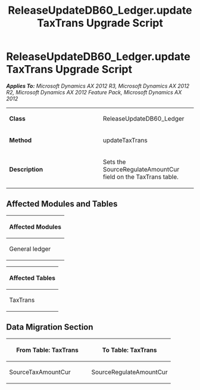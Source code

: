 ﻿---
title: ReleaseUpdateDB60_Ledger.updateTaxTrans Upgrade Script
TOCTitle: ReleaseUpdateDB60_Ledger.updateTaxTrans Upgrade Script
ms:assetid: 24f25390-a8a8-513e-4e70-8027f7fa68b3
ms:mtpsurl: https://msdn.microsoft.com/en-us/library/JJ685002(v=AX.60)
ms:contentKeyID: 49707202
ms.date: 05/18/2015
mtps_version: v=AX.60
---

# ReleaseUpdateDB60\_Ledger.updateTaxTrans Upgrade Script 


_**Applies To:** Microsoft Dynamics AX 2012 R3, Microsoft Dynamics AX 2012 R2, Microsoft Dynamics AX 2012 Feature Pack, Microsoft Dynamics AX 2012_

<table>
<colgroup>
<col style="width: 50%" />
<col style="width: 50%" />
</colgroup>
<tbody>
<tr class="odd">
<td><p><strong>Class</strong></p></td>
<td><p>ReleaseUpdateDB60_Ledger</p></td>
</tr>
<tr class="even">
<td><p><strong>Method</strong></p></td>
<td><p>updateTaxTrans</p></td>
</tr>
<tr class="odd">
<td><p><strong>Description</strong></p></td>
<td><p>Sets the SourceRegulateAmountCur field on the TaxTrans table.</p></td>
</tr>
</tbody>
</table>


## Affected Modules and Tables

<table>
<colgroup>
<col style="width: 100%" />
</colgroup>
<thead>
<tr class="header">
<th><p>Affected Modules</p></th>
</tr>
</thead>
<tbody>
<tr class="odd">
<td><p>General ledger</p></td>
</tr>
</tbody>
</table>


<table>
<colgroup>
<col style="width: 100%" />
</colgroup>
<thead>
<tr class="header">
<th><p>Affected Tables</p></th>
</tr>
</thead>
<tbody>
<tr class="odd">
<td><p>TaxTrans</p></td>
</tr>
</tbody>
</table>


## Data Migration Section

<table>
<colgroup>
<col style="width: 50%" />
<col style="width: 50%" />
</colgroup>
<thead>
<tr class="header">
<th><p>From Table: TaxTrans</p></th>
<th><p>To Table: TaxTrans</p></th>
</tr>
</thead>
<tbody>
<tr class="odd">
<td><p>SourceTaxAmountCur</p></td>
<td><p>SourceRegulateAmountCur</p></td>
</tr>
</tbody>
</table>

  


